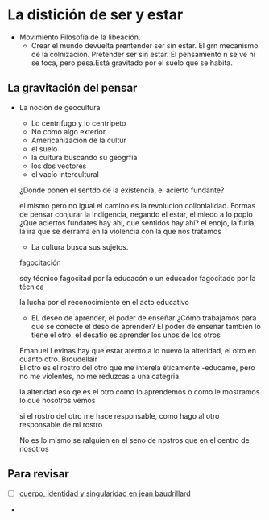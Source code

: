 # La distición de ser y estar
- Movimiento Filosofía de la libeación.
  - Crear el mundo devuelta
prentender ser sin estar. El grn mecanismo de la colnización. Pretender ser sin estar.
El pensamiento n se ve ni se toca, pero pesa.Está gravitado por el suelo que se habita.
## La gravitación del pensar
- La noción de geocultura
  - Lo centrifugo y lo centripeto
  - No como algo exterior
  - Americanización de la cultur
  - el suelo
  - la cultura buscando su geogrfía
  - los dos vectores
  - el vacío intercultural
  
  ¿Donde ponen el sentdo de la existencia, el acierto fundante?
  
  el mismo pero no igual
  el camino es la revolucion
  colionialidad. Formas de pensar
  conjurar la indigencia, negando el estar, el miedo a lo popio
  ¿Que aciertos fundates hay ahí, que sentidos hay ahí? el enojo, la furia, la ira que se derrama en la violencia con la que nos tratamos
  
  - La cultura busca sus sujetos.
  
  fagocitación
  
  soy técnico fagocitad por la educacón o un educador fagocitado por la técnica
  
  la lucha por el reconocimiento en el acto educativo
  
  -  EL deseo de aprender, el poder de enseñar
  ¿Cómo trabajamos para que se conecte el deso de aprender?
  El poder de enseñar también lo tiene el otro.
  el desafío es aprender los unos de los otros
  
  Emanuel Levinas
  hay que estar atento a lo nuevo
  la alteridad, el otro en cuanto otro. Broudellair    
  El otro es el rostro del otro que me interela éticamente -educame, pero no me violentes, no me reduzcas a una categria.
  
  la alteridad eso qe es el otro como lo aprendemos o como le mostramos lo que nosotros vemos
  
  si el rostro del otro me hace responsable, como hago al otro responsable de mi rostro
  
  No es lo mismo se ralguien en el seno de nostros que en el centro de nosotros
  
## Para revisar
  
- [ ] [cuerpo, identidad y singularidad en jean baudrillard](http://www.jornadashumha.com.ar/PDF/2009/Cuerpo%20identidad%20y%20singularidad%20en%20Jean%20Baudrillard%20-%20Walter%20Cenci.pdf)
- 